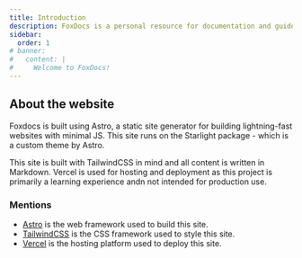```yaml
---
title: Introduction
description: FoxDocs is a personal resource for documentation and guides relating to PHP, Laravel, and other web development topics.
sidebar:
  order: 1
# banner:
#   content: |
#     Welcome to FoxDocs!
---
```


## About the website
Foxdocs is built using Astro, a static site generator for building lightning-fast websites with minimal JS. This site runs on the Starlight package - which is a custom theme by Astro.

This site is built with TailwindCSS in mind and all content is written in Markdown. Vercel is used for hosting and deployment as this project is primarily a learning experience andn not intended for production use.


### Mentions

- [Astro](https://astro.build/) is the web framework used to build this site.
- [TailwindCSS](https://tailwindcss.com/) is the CSS framework used to style this site.
- [Vercel](https://vercel.com/) is the hosting platform used to deploy this site.
